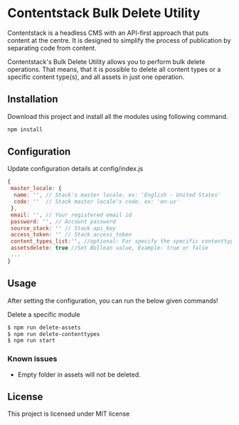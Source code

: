 # Contentstack Bulk Delete Utility

Contentstack is a headless CMS with an API-first approach that puts content at the centre. It is designed to simplify the process of publication by separating code from content.

Contentstack's Bulk Delete Utility allows you to perform bulk delete operations. That means, that it is possible to delete all content types or a specific content type(s), and all assets in just one operation.

## Installation

Download this project and install all the modules using following command.

```bash
npm install
```

## Configuration

Update configuration details at config/index.js

```js
{
 master_locale: {
  name: '', // Stack's master locale. ex: 'English - United States'
  code: ''  // Stack master locale's code. ex: 'en-us'
 },
 email: '', // Your registered email id
 password: '', // Account password
 source_stack: '' // Stack api_key
 access_token: '' // Stack access_token
 content_types_list:'', //optional: For specify the specific contenttypes in array eg: ['product', 'category']
 assetsdelete: true //Set Bollean value, Example: true or false 
 ...
}
```
    
## Usage
After setting the configuration, you can run the below given commands!

  
 Delete a specific module
```bash
$ npm run delete-assets
$ npm run delete-contenttypes
$ npm run start

```

### Known issues
* Empty folder in assets will not be deleted.


## License
This project is licensed under MIT license
